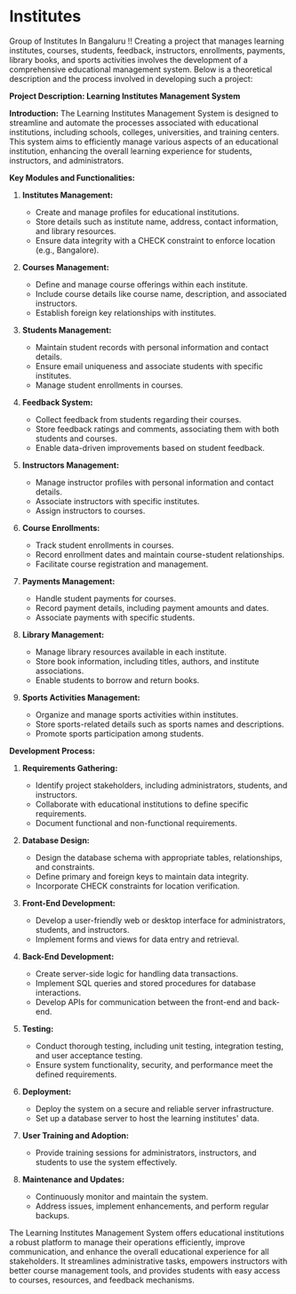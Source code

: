 # Institutes
Group of Institutes In Bangaluru !!
Creating a project that manages learning institutes, courses, students, feedback, instructors, enrollments, payments, library books, and sports activities involves the development of a comprehensive educational management system. Below is a theoretical description and the process involved in developing such a project:

**Project Description: Learning Institutes Management System**

**Introduction:**
The Learning Institutes Management System is designed to streamline and automate the processes associated with educational institutions, including schools, colleges, universities, and training centers. This system aims to efficiently manage various aspects of an educational institution, enhancing the overall learning experience for students, instructors, and administrators.

**Key Modules and Functionalities:**

1. **Institutes Management:**
   - Create and manage profiles for educational institutions.
   - Store details such as institute name, address, contact information, and library resources.
   - Ensure data integrity with a CHECK constraint to enforce location (e.g., Bangalore).

2. **Courses Management:**
   - Define and manage course offerings within each institute.
   - Include course details like course name, description, and associated instructors.
   - Establish foreign key relationships with institutes.

3. **Students Management:**
   - Maintain student records with personal information and contact details.
   - Ensure email uniqueness and associate students with specific institutes.
   - Manage student enrollments in courses.

4. **Feedback System:**
   - Collect feedback from students regarding their courses.
   - Store feedback ratings and comments, associating them with both students and courses.
   - Enable data-driven improvements based on student feedback.

5. **Instructors Management:**
   - Manage instructor profiles with personal information and contact details.
   - Associate instructors with specific institutes.
   - Assign instructors to courses.

6. **Course Enrollments:**
   - Track student enrollments in courses.
   - Record enrollment dates and maintain course-student relationships.
   - Facilitate course registration and management.

7. **Payments Management:**
   - Handle student payments for courses.
   - Record payment details, including payment amounts and dates.
   - Associate payments with specific students.

8. **Library Management:**
   - Manage library resources available in each institute.
   - Store book information, including titles, authors, and institute associations.
   - Enable students to borrow and return books.

9. **Sports Activities Management:**
   - Organize and manage sports activities within institutes.
   - Store sports-related details such as sports names and descriptions.
   - Promote sports participation among students.

**Development Process:**

1. **Requirements Gathering:**
   - Identify project stakeholders, including administrators, students, and instructors.
   - Collaborate with educational institutions to define specific requirements.
   - Document functional and non-functional requirements.

2. **Database Design:**
   - Design the database schema with appropriate tables, relationships, and constraints.
   - Define primary and foreign keys to maintain data integrity.
   - Incorporate CHECK constraints for location verification.

3. **Front-End Development:**
   - Develop a user-friendly web or desktop interface for administrators, students, and instructors.
   - Implement forms and views for data entry and retrieval.

4. **Back-End Development:**
   - Create server-side logic for handling data transactions.
   - Implement SQL queries and stored procedures for database interactions.
   - Develop APIs for communication between the front-end and back-end.

5. **Testing:**
   - Conduct thorough testing, including unit testing, integration testing, and user acceptance testing.
   - Ensure system functionality, security, and performance meet the defined requirements.

6. **Deployment:**
   - Deploy the system on a secure and reliable server infrastructure.
   - Set up a database server to host the learning institutes' data.

7. **User Training and Adoption:**
   - Provide training sessions for administrators, instructors, and students to use the system effectively.

8. **Maintenance and Updates:**
   - Continuously monitor and maintain the system.
   - Address issues, implement enhancements, and perform regular backups.

The Learning Institutes Management System offers educational institutions a robust platform to manage their operations efficiently, improve communication, and enhance the overall educational experience for all stakeholders. It streamlines administrative tasks, empowers instructors with better course management tools, and provides students with easy access to courses, resources, and feedback mechanisms.
